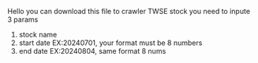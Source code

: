 Hello 
you can download this file to crawler TWSE stock
you need to inpute 3 params
1. stock name
2. start date EX:20240701, your format must be 8 numbers
3. end date EX:20240804, same format 8 nums

